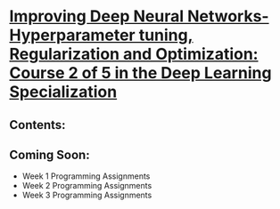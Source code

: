 # [Improving Deep Neural Networks- Hyperparameter tuning, Regularization and Optimization: Course 2 of 5 in the Deep Learning Specialization](https://www.coursera.org/learn/deep-neural-network)  
   
## Contents:

## Coming Soon:
  * Week 1 Programming Assignments
  * Week 2 Programming Assignments
  * Week 3 Programming Assignments
  
